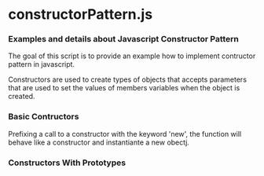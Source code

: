 # constructorPattern.js
### Examples and details about Javascript Constructor Pattern

The goal of this script is to provide an example how to implement contructor pattern in javascript.

Constructors are used to create types of objects that accepts parameters that are used to set the values of members variables when the object is created.

### Basic Contructors

Prefixing a call to a constructor with the keyword 'new', the function will behave like a constructor and instantiante a new obectj.

### Constructors With Prototypes


